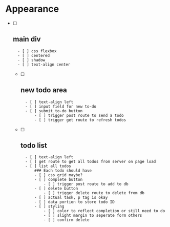 # Appearance
- [ ] main div
    - 
        - [ ] css flexbox
        - [ ] centered
        - [ ] shadow
        - [ ] text-align center
    - [ ] new todo area 
        - 
            - [ ] text-align left
            - [ ] input field for new to-do
            - [ ] submit to-do button
                - [ ] trigger post route to send a todo
                - [ ] trigger get route to refresh todos
    - [ ] todo list
        - 
            - [ ] text-align left
            - [ ] get route to get all todos from server on page load
            - [ ] list all todos
                ### Each todo should have
                - [ ] css grid maybe?
                - [ ] complete button
                    - [ ] trigger post route to add to db
                - [ ] delete button 
                    - [ ] trigger delete route to delete from db
                - [ ] actual task, p tag is okay
                - [ ] data portion to store todo ID
                - [ ] styling
                    - [ ] color to reflect completion or still need to do
                    - [ ] slight margin to seperate form others
                    - [ ] confirm delete
    
